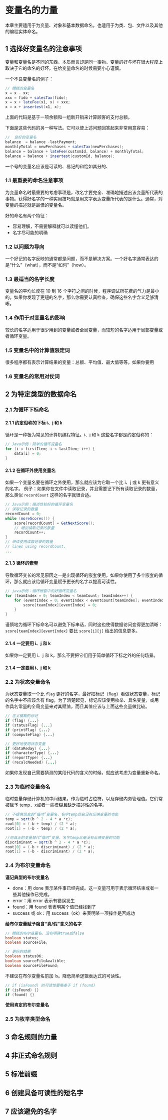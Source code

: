 # 变量名的力量

本章主要适用于为变量、对象和基本数据命名，也适用于为类、包、文件以及其他的编程实体命名。

## 1 选择好变量名的注意事项

变量和变量名是不同的东西，本质而言却是同一事物。变量的好与坏在很大程度上取决于它的命名的好坏。在给变量命名的时候需要小心谨慎。

一个不良变量名的例子：

```java
// 糟糕的变量名
x = x - xx;
xxx = fido + salesTax(fido);
x = x + lateFee(x1, x) + xxx;
x = x + insertest(x1, x);
```

上面的代码是基于一项余额和一组新开销来计算顾客的支付总额。

下面是这些代码的另一种写法。它可以使上述问题回答起来非常用意容易：

```java
//  良好的变量名
balance  = balance -lastPayment;
monthlyTotal = newPerchases + salesTax(newPerchases);
balance = balance + lateFee(customId, balance) + monthlyTotal;
balance = balance + insertest(customId, balance);
```

一个号的变量名应该是可读的、易记的和恰如其分的、

### 1.1 最重要的命名注意事项

为变量命名时最重要的考虑事项是，改名字要完全、准确地描述出该变量所代表的事物。获得好名字的一种实用技巧就是用文字表达变量所代表的是什么。通常，对变量的描述就是最佳的变量名。

好的命名有两个特征：

- 容易理解，不需要解释就可以读懂他们。
- 名字尽可能的明确

### 1.2 以问题为导向

一个好记的名字反映的通常都是问题，而不是解决方案。一个好名字通常表达的是“什么”（what），而不是“如何”（how）。

### 1.3 最适当的名字长度

变量名的平均长度在 10 到 16 个字符之间的时候，程序调试所花费的气力是最小的。如果你发现了更短的名字，那么你需要认真检查，确保这些名字含义足够清晰。

### 1.4 作用于对变量名的影响

较长的名字适用于很少用到的变量或者全局变量，而较短的名字适用于局部变量或者循环变量。

### 1.5 变量名中的计算值限定词

很多程序都有表示计算结果的变量：总额、平均值、最大值等等。如果你要用

### 1.6 变量名的常用对仗词

## 2 为特定类型的数据命名

### 2.1 为循环下标命名

#### 2.1.1 约定俗称的下标 i、j 和 k

循环是一种极为常见的计算机编程特征。i、j 和 k 这些名字都是约定俗称的：

```java
// Java示例：简单的循环变量名
for (i = firstItem; i < lastItem; i++) {
    data[i] = 0;
}
```

#### 2.1.2 在循环外使用变量名

如果一个变量名要在循环之外使用，那么就应该为它取一个比 i、j 或 k 更有意义的名字。 例子：如果你在文件中读取记录，并且需要记下所有读取记录的数量，那么类似 `recordCount` 这样的名字就很合适。

```java
// Java示例：描述性较好的循环变量名
// 读取记录的数量
recordCount = 0;
while (moreScores()) {
    score[recordCount] = GetNextScore();
    // 增加读取记录的数量
    recordCount++;
}
// 继续使用读取记录的数量
// lines using recordCount.
...
```

#### 2.1.3 循环的嵌套

导致循环变长的常见原因之一是出现循环的嵌套使用。如果你使用了多个嵌套的循环，那么就应该给循环变量赋予更长的名字以提高可读性。

```java
// java示例：循环嵌套中的好循环变量名
for (teamIndex = 0; teamIndex < teamCount; teamIndex++) {
    for (eventIndex = 0; eventIndex < eventCount[teamIndex]; eventIndex++) {
        score[teamIndex][eventIndex] = 0;
    }
}
```

谨慎地为循环下标命名可以避免下标串话，同时这也使得数据访问变得更加清晰：`score[teamIndex][eventIndex]` 要比 `score[i][j]` 给出的信息更多。

#### 2.1.4 一定要用 i、j 和 k

如果你一定要用 i、j 和 k，那么不要把它们用于简单循环下标之外的任何场景。

#### 2.1.4 一定要用 i、j 和 k

### 2.2 为状态变量命名

为状态变量取一个比 `flag` 更好的名字，最好把标记（flag）看做状态变量，标记的名字中不应该含有 flag，为了清楚起见，标记应该使用枚举、具名变量，或用作具名常量的全局变量来对其赋值，而且其值应该与上面这些变量做比较。

```java
// 含义模糊的标记
if (flag) {...}
if (statusFlag) {...}
if (printFlag) {...}
if (computeFlag) {...}

// 更好地使用状态变量
if (dataReday) {...}
if (characterType) {...}
if (reportType) {...}
if (recalcNeeded) {...}
```

如果你发现自己需要猜测的某段代码的含义的时候，就应该考虑为变量重新命名。

### 2.3 为临时变量命名

临时变量存储计算机的中间结果，作为临时占位符，以及存储内务管理值。它们常被赋予 temp、x或者一些模糊且缺乏描述性的名字。

```java
// 不提供信息的“临时”变量名，名字temp丝毫没有反映变量的功能
temp = sqrt(b ^ 2 - 4 * a *c);
root[0] = (-b + temp) / (2 * a);
root[1] = (-b - temp) / (2 * a);

//用真正的变量替代“临时”变量，名字temp丝毫没有反映变量的功能
discriminant = sqrt(b ^ 2 - 4 * a *c);
root[0] = (-b + discriminant) / (2 * a);
root[1] = (-b - discriminant) / (2 * a);
```

### 2.4 为布尔变量命名

**谨记典型的布尔变量名**

- done：用 done 表示某件事已经完成。这一变量可用于表示循环结束或者一些其他操作已完成。
- error：用 error 表示有错误发生
- found：用 found 表表明某个值已经找到了
- success 或 ok：用 success（ok）来表明某一项操作是否成功

**给布尔变量赋予隐含“真/假”含义的名字**

```java
// 糟糕的布尔变量名，没有明确true或false
boolean status;
boolean sourceFile;

// 更好的效果
boolean statusOK;
boolean sourceFileAvalible;
boolean sourceFileFound;
```

不建议在布尔变量名前加 Is。降低简单逻辑表达式的可读性。

```java
// if (isFound) 的可读性要略差于 if (found)
if (isFound) {}
if (found) {}
```

**使用肯定的布尔变量名**

### 2.5 为枚举类型命名

## 3 命名规则的力量

## 4 非正式命名规则

## 5 标准前缀

## 6 创建具备可读性的短名字

## 7 应该避免的名字

